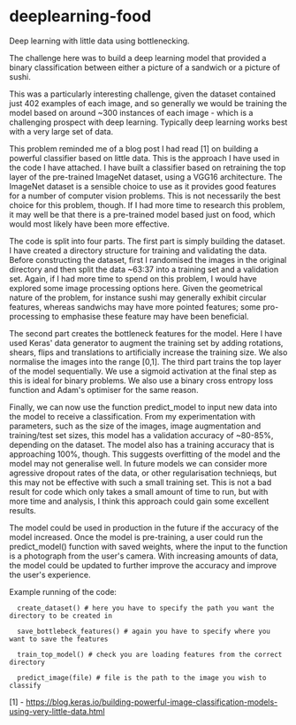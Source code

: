 # deeplearning-food

Deep learning with little data using bottlenecking.

The challenge here was to build a deep learning model that provided a binary classification between either a picture of a 
sandwich or a picture of sushi. 

This was a particularly interesting challenge, given the dataset contained just 402 examples of each image, and so generally 
we would be training the model based on around ~300 instances of each image - which is a challenging prospect with deep 
learning. Typically deep learning works best with a very large set of data. 

This problem reminded me of a blog post I had read [1] on building a powerful classifier based on little data. This is the 
approach I have used in the code I have attached. I have built a classifier based on retraining the top layer of the 
pre-trained ImageNet dataset, using a VGG16 architecture. The ImageNet dataset is a sensible choice to use as it provides 
good features for a number of computer vision problems. This is not necessarily the best choice for this problem, though. If I 
had more time to research this problem, it may well be that there is a pre-trained model based just on food, which would most 
likely have been more effective.

The code is split into four parts. The first part is simply building the dataset. I have created a directory structure for
training and validating the data. Before constructing the dataset, first I randomised the images in the original directory and
then split the data ~63:37 into a training set and a validation set. Again, if I had more time to spend on this problem, I 
would have explored some image processing options here. Given the geometrical nature of the problem, for instance sushi may 
generally exhibit circular features, whereas sandwichs may have more pointed features; some pro-processing to emphasise these 
feature may have been beneficial. 

The second part creates the bottleneck features for the model. Here I have used Keras' data generator to augment the training 
set by adding rotations, shears, flips and translations to artificially increase the training size. We also normalise the 
images into the range [0,1]. The third part trains the top layer of the model sequentially. We use a sigmoid activation 
at the final step as this is ideal for binary problems. We also use a binary cross entropy loss function and Adam's optimiser 
for the same reason. 

Finally, we can now use the function predict_model to input new data into the model to receive a classification. From my 
experimentation with parameters, such as the size of the images, image augmentation and training/test set sizes, this model 
has a validation accuracy of ~80-85%, depending on the dataset. The model also has a training accuracy that is approaching 
100%, though. This suggests overfitting of the model and the model may not generalise well. In future models we can consider 
more agressive dropout rates of the data, or other regularisation technieqs, but this may not be effective with such a small 
training set.  This is not a bad result for code which only takes a small amount of time to run, but with more time and 
analysis, I think this approach could gain some excellent results.

The model could be used in production in the future if the accuracy of the model increased. Once the model is pre-training, a 
user could run the predict_model() function with saved weights, where the input to the function is a photograph from the 
user's camera. With increasing amounts of data, the model could be updated to further improve the accuracy and improve the 
user's experience.

Example running of the code:

      create_dataset() # here you have to specify the path you want the directory to be created in
  
      save_bottlebeck_features() # again you have to specify where you want to save the features
  
      train_top_model() # check you are loading features from the correct directory
      
      predict_image(file) # file is the path to the image you wish to classify

[1] - https://blog.keras.io/building-powerful-image-classification-models-using-very-little-data.html
